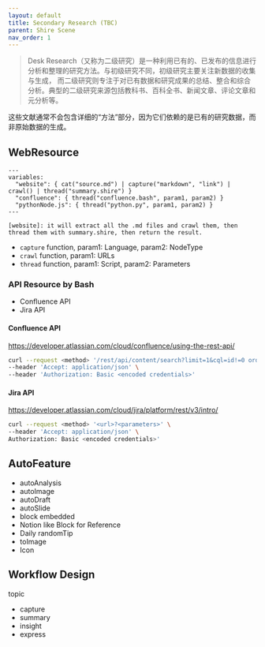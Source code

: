 ```yaml
---
layout: default
title: Secondary Research (TBC)
parent: Shire Scene
nav_order: 1
---
```


> Desk Research（又称为二级研究）是一种利用已有的、已发布的信息进行分析和整理的研究方法。与初级研究不同，初级研究主要关注新数据的收集与生成，
而二级研究则专注于对已有数据和研究成果的总结、整合和综合分析。典型的二级研究来源包括教科书、百科全书、新闻文章、评论文章和元分析等。

这些文献通常不会包含详细的“方法”部分，因为它们依赖的是已有的研究数据，而非原始数据的生成。

## WebResource

```shire
---
variables:
  "website": { cat("source.md") | capture("markdown", "link") | crawl() | thread("summary.shire") }
  "confluence": { thread("confluence.bash", param1, param2) }
  "pythonNode.js": { thread("python.py", param1, param2) }  
---

[website]: it will extract all the .md files and crawl them, then thread them with summary.shire, then return the result.
```

- `capture` function, param1: Language, param2: NodeType
- `crawl` function, param1: URLs
- `thread` function, param1: Script, param2: Parameters

### API Resource by Bash

- Confluence API
- Jira API

#### Confluence API

https://developer.atlassian.com/cloud/confluence/using-the-rest-api/

```bash
curl --request <method> '/rest/api/content/search?limit=1&cql=id!=0 order by lastmodified desc' \
--header 'Accept: application/json' \
--header 'Authorization: Basic <encoded credentials>'
```

#### Jira API

https://developer.atlassian.com/cloud/jira/platform/rest/v3/intro/

```bash
curl --request <method> '<url>?<parameters>' \
--header 'Accept: application/json' \
Authorization: Basic <encoded credentials>'
```

## AutoFeature

- autoAnalysis
- autoImage
- autoDraft
- autoSlide
- block embedded
- Notion like Block for Reference
- Daily randomTip
- toImage
- Icon

## Workflow Design

topic
- capture 
- summary 
- insight 
- express
